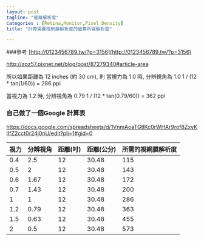 ```yaml
---
layout: post
tagline: "螢幕解析度"
categories : [Retina,Monitor,Pixel Density]
title: "計算需要視網膜解析度的螢幕所需解析度"

---
```


###參考
[http://0123456789.tw/?p=3156](http://0123456789.tw/?p=3156)

http://zpz57.pixnet.net/blog/post/87279340#article-area



所以如果距離為 12 inches (約 30 cm), 則
當視力為 1.0 時, 分辨視角為 1.0
    1 / (12 * tan(1/60)) = 286 ppi

當視力為 1.2 時, 分辨視角為 0.79
    1 / (12 * tan(0.79/60)) = 362 ppi
    
### 自己做了一個Google 計算表

https://docs.google.com/spreadsheets/d/1VnmAoaTGtlKc0rWHAr9rof8ZxyKIIfZ2cct0r24j0nU/edit?pli=1#gid=0

| 視力 | 分辨視角 | 距離(吋) | 距離(公分) | 所需的視網膜解析度 |
|------|----------|----------|------------|--------------------|
| 0.4  | 2.5      | 12       | 30.48      | 115                |
| 0.5  | 2        | 12       | 30.48      | 143                |
| 0.6  | 1.67     | 12       | 30.48      | 172                |
| 0.7  | 1.43     | 12       | 30.48      | 200                |
| 1    | 1        | 12       | 30.48      | 286                |
| 1.2  | 0.79     | 12       | 30.48      | 363                |
| 1.5  | 0.63     | 12       | 30.48      | 455                |
| 2    | 0.5      | 12       | 30.48      | 573                |